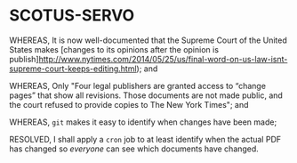 # SCOTUS-SERVO

WHEREAS, It is now well-documented that the Supreme Court of the United States makes [changes to its opinions after the opinion is publish]http://www.nytimes.com/2014/05/25/us/final-word-on-us-law-isnt-supreme-court-keeps-editing.html); and

WHEREAS, Only "Four legal publishers are granted access to “change pages” that show all revisions. Those documents are not made public, and the court refused to provide copies to The New York Times"; and

WHEREAS, `git` makes it easy to identify when changes have been made;

RESOLVED, I shall apply a `cron` job to at least identify when the actual PDF has changed so *everyone* can see which documents have changed. 
